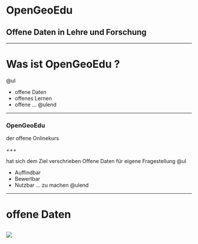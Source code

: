 # OpenGeoEdu
## Offene Daten in Lehre und Forschung
---
# Was ist OpenGeoEdu ?
@ul
- offene Daten
- offenes Lernen
- offene ...
@ulend
---
### OpenGeoEdu
der offene Onlinekurs 

+++

hat sich dem Ziel verschrieben
Offene Daten für eigene Fragestellung
@ul
- Auffindbar 
- Bewertbar
- Nutzbar
... zu machen
@ulend
---
# offene Daten
![](5star.png)
---

